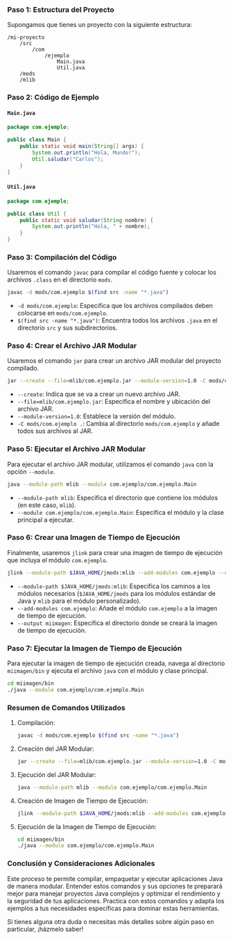 ### Paso 1: Estructura del Proyecto

Supongamos que tienes un proyecto con la siguiente estructura:

```
/mi-proyecto
    /src
        /com
            /ejemplo
                Main.java
                Util.java
    /mods
    /mlib
```

### Paso 2: Código de Ejemplo

#### `Main.java`

```java
package com.ejemplo;

public class Main {
    public static void main(String[] args) {
        System.out.println("Hola, Mundo!");
        Util.saludar("Carlos");
    }
}
```

#### `Util.java`

```java
package com.ejemplo;

public class Util {
    public static void saludar(String nombre) {
        System.out.println("Hola, " + nombre);
    }
}
```

### Paso 3: Compilación del Código

Usaremos el comando `javac` para compilar el código fuente y colocar los archivos `.class` en el directorio `mods`.

```bash
javac -d mods/com.ejemplo $(find src -name "*.java")
```

- `-d mods/com.ejemplo`: Especifica que los archivos compilados deben colocarse en `mods/com.ejemplo`.
- `$(find src -name "*.java")`: Encuentra todos los archivos `.java` en el directorio `src` y sus subdirectorios.

### Paso 4: Crear el Archivo JAR Modular

Usaremos el comando `jar` para crear un archivo JAR modular del proyecto compilado.

```bash
jar --create --file=mlib/com.ejemplo.jar --module-version=1.0 -C mods/com.ejemplo .
```

- `--create`: Indica que se va a crear un nuevo archivo JAR.
- `--file=mlib/com.ejemplo.jar`: Especifica el nombre y ubicación del archivo JAR.
- `--module-version=1.0`: Establece la versión del módulo.
- `-C mods/com.ejemplo .`: Cambia al directorio `mods/com.ejemplo` y añade todos sus archivos al JAR.

### Paso 5: Ejecutar el Archivo JAR Modular

Para ejecutar el archivo JAR modular, utilizamos el comando `java` con la opción `--module`.

```bash
java --module-path mlib --module com.ejemplo/com.ejemplo.Main
```

- `--module-path mlib`: Especifica el directorio que contiene los módulos (en este caso, `mlib`).
- `--module com.ejemplo/com.ejemplo.Main`: Especifica el módulo y la clase principal a ejecutar.

### Paso 6: Crear una Imagen de Tiempo de Ejecución

Finalmente, usaremos `jlink` para crear una imagen de tiempo de ejecución que incluya el módulo `com.ejemplo`.

```bash
jlink --module-path $JAVA_HOME/jmods:mlib --add-modules com.ejemplo --output miimagen
```

- `--module-path $JAVA_HOME/jmods:mlib`: Especifica los caminos a los módulos necesarios (`$JAVA_HOME/jmods` para los módulos estándar de Java y `mlib` para el módulo personalizado).
- `--add-modules com.ejemplo`: Añade el módulo `com.ejemplo` a la imagen de tiempo de ejecución.
- `--output miimagen`: Especifica el directorio donde se creará la imagen de tiempo de ejecución.

### Paso 7: Ejecutar la Imagen de Tiempo de Ejecución

Para ejecutar la imagen de tiempo de ejecución creada, navega al directorio `miimagen/bin` y ejecuta el archivo `java` con el módulo y clase principal.

```bash
cd miimagen/bin
./java --module com.ejemplo/com.ejemplo.Main
```

### Resumen de Comandos Utilizados

1. Compilación:
    ```bash
    javac -d mods/com.ejemplo $(find src -name "*.java")
    ```

2. Creación del JAR Modular:
    ```bash
    jar --create --file=mlib/com.ejemplo.jar --module-version=1.0 -C mods/com.ejemplo .
    ```

3. Ejecución del JAR Modular:
    ```bash
    java --module-path mlib --module com.ejemplo/com.ejemplo.Main
    ```

4. Creación de Imagen de Tiempo de Ejecución:
    ```bash
    jlink --module-path $JAVA_HOME/jmods:mlib --add-modules com.ejemplo --output miimagen
    ```

5. Ejecución de la Imagen de Tiempo de Ejecución:
    ```bash
    cd miimagen/bin
    ./java --module com.ejemplo/com.ejemplo.Main
    ```

### Conclusión y Consideraciones Adicionales

Este proceso te permite compilar, empaquetar y ejecutar aplicaciones Java de manera modular. Entender estos comandos y sus opciones te preparará mejor para manejar proyectos Java complejos y optimizar el rendimiento y la seguridad de tus aplicaciones. Practica con estos comandos y adapta los ejemplos a tus necesidades específicas para dominar estas herramientas.

Si tienes alguna otra duda o necesitas más detalles sobre algún paso en particular, ¡házmelo saber!
